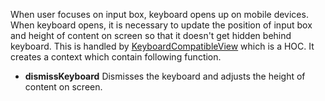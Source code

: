 When user focuses on input box, keyboard opens up on mobile devices. When keyboard opens, it is necessary to update the position of input box and height of content on screen
so that it doesn't get hidden behind keyboard. This is handled by [KeyboardCompatibleView](https://github.com/GetStream/stream-chat-react-native/blob/main/src/components/KeyboardCompatibleView/KeyboardCompatibleView.tsx) which
is a HOC. It creates a context which contain following function.

- **dismissKeyboard** Dismisses the keyboard and adjusts the height of content on screen.
